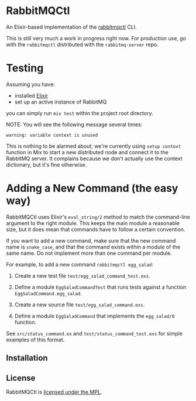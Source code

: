 # RabbitMQCtl

An Elixir-based implementation of the [rabbitmqctl](https://www.rabbitmq.com/man/rabbitmqctl.1.man.html) CLI.

This is still very much a work in progress right now. For production use, go 
with the `rabbitmqctl` distributed with the `rabbitmq-server` repo.


# Testing

Assuming you have:
 * installed [Elixir](http://elixir-lang.org/install.html)
 * set up an active instance of RabbitMQ

you can simply run `mix test` within the project root directory.

NOTE: You will see the following message several times:

```
warning: variable context is unused
```

This is nothing to be alarmed about; we're currently using `setup context`
function in Mix to start a new distributed node and connect it to the 
RabbitMQ server. It complains because we don't actually use the context 
dictionary, but it's fine otherwise.


# Adding a New Command (the easy way)

RabbitMQCtl uses Elixir's `eval_string/2` method to match the command-line
argument to the right module. This keeps the main module a reasonable size,
but it does mean that commands have to follow a certain convention.

If you want to add a new command, make sure that the new command name is
`snake_case`, and that the command exists within a module of the same name.
Do not implement more than one command per module.

For example, to add a new command `rabbitmqctl egg_salad`:

1. Create a new test file `test/egg_salad_command_test.exs`.

2. Define a module `EggSaladCommandTest` that runs tests against a function
  `EggSaladCommand.egg_salad`.

3. Create a new source file `test/egg_salad_command.exs`.

4. Define a module `EggSaladCommand` that implements the `egg_salad/0`
  function.

See `src/status_command.ex` and `test/status_command_test.exs` for simple
examples of this format.


## Installation


## License

RabbitMQCtl is [licensed under the MPL](LICENSE-MPL-RabbitMQ).
